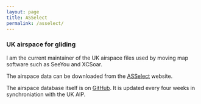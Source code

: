 ```yaml
---
layout: page
title: ASSelect
permalink: /asselect/
---
```


### UK airspace for gliding

I am the current maintainer of the UK airspace files used by moving map
software such as SeeYou and XCSoar.

The airspace data can be downloaded from the [ASSelect](https://asselect.uk/)
website.

The airspace database itself is on [GitHub](https://github.com/ahsparrow/airspace).
It is updated every four weeks in synchroniation with the UK AIP.
